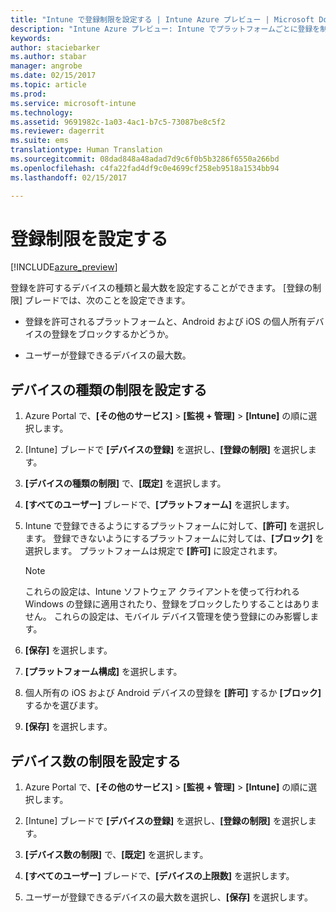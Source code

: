```yaml
---
title: "Intune で登録制限を設定する | Intune Azure プレビュー | Microsoft Docs"
description: "Intune Azure プレビュー: Intune でプラットフォームごとに登録を制限し、デバイス登録の上限数を設定します。 "
keywords: 
author: staciebarker
ms.author: stabar
manager: angrobe
ms.date: 02/15/2017
ms.topic: article
ms.prod: 
ms.service: microsoft-intune
ms.technology: 
ms.assetid: 9691982c-1a03-4ac1-b7c5-73087be8c5f2
ms.reviewer: dagerrit
ms.suite: ems
translationtype: Human Translation
ms.sourcegitcommit: 08dad848a48adad7d9c6f0b5b3286f6550a266bd
ms.openlocfilehash: c4fa22fad4df9c0e4699cf258eb9518a1534bb94
ms.lasthandoff: 02/15/2017

---
```


# <a name="set-enrollment-restrictions"></a>登録制限を設定する 

[!INCLUDE[azure_preview](../includes/azure_preview.md)]

登録を許可するデバイスの種類と最大数を設定することができます。 [登録の制限] ブレードでは、次のことを設定できます。

- 登録を許可されるプラットフォームと、Android および iOS の個人所有デバイスの登録をブロックするかどうか。

- ユーザーが登録できるデバイスの最大数。

## <a name="set-device-type-restrictions"></a>デバイスの種類の制限を設定する

1. Azure Portal で、**[その他のサービス]** > **[監視 + 管理]** > **[Intune]** の順に選択します。

2. [Intune] ブレードで **[デバイスの登録]** を選択し、**[登録の制限]** を選択します。

3. **[デバイスの種類の制限]** で、**[既定]** を選択します。

4. **[すべてのユーザー]** ブレードで、**[プラットフォーム]** を選択します。

5. Intune で登録できるようにするプラットフォームに対して、**[許可]** を選択します。 登録できないようにするプラットフォームに対しては、**[ブロック]** を選択します。 プラットフォームは規定で **[許可]** に設定されます。 

    >[!NOTE]
    >これらの設定は、Intune ソフトウェア クライアントを使って行われる Windows の登録に適用されたり、登録をブロックしたりすることはありません。 これらの設定は、モバイル デバイス管理を使う登録にのみ影響します。 

6. **[保存]** を選択します。

7. **[プラットフォーム構成]** を選択します。

8. 個人所有の iOS および Android デバイスの登録を **[許可]** するか **[ブロック]** するかを選びます。

9. **[保存]** を選択します。

## <a name="set-device-limit-restrictions"></a>デバイス数の制限を設定する

1. Azure Portal で、**[その他のサービス]** > **[監視 + 管理]** > **[Intune]** の順に選択します。

2. [Intune] ブレードで **[デバイスの登録]** を選択し、**[登録の制限]** を選択します。

3. **[デバイス数の制限]** で、**[既定]** を選択します。

4. **[すべてのユーザー]** ブレードで、**[デバイスの上限数]** を選択します。

5. ユーザーが登録できるデバイスの最大数を選択し、**[保存]** を選択します。

